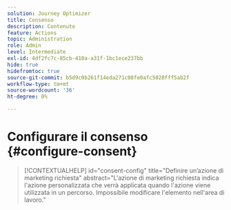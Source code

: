 ```yaml
---
solution: Journey Optimizer
title: Consenso
description: Contenuto
feature: Actions
topic: Administration
role: Admin
level: Intermediate
exl-id: 4df2fc7c-85cb-410a-a31f-1bc1ece237bb
hide: true
hidefromtoc: true
source-git-commit: b5d9c0b261f14eda271c08fe0afc5028fff5ab2f
workflow-type: tm+mt
source-wordcount: '36'
ht-degree: 0%

---
```


# Configurare il consenso {#configure-consent}

>[!CONTEXTUALHELP]
>id="consent-config"
>title="Definire un’azione di marketing richiesta"
>abstract="L&#39;azione di marketing richiesta indica l&#39;azione personalizzata che verrà applicata quando l&#39;azione viene utilizzata in un percorso. Impossibile modificare l&#39;elemento nell&#39;area di lavoro."
